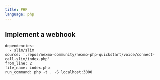 ```yaml
---
title: PHP
language: php
---
```


## Implement a webhook

```building-block
dependencies:
  - slim/slim
source: '.repos/nexmo-community/nexmo-php-quickstart/voice/connect-call-slim/index.php'
from_line: 2
file_name: index.php
run_command: php -t . -S localhost:3000
```
